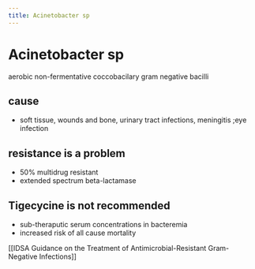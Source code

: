 ```yaml
---
title: Acinetobacter sp
---
```

# Acinetobacter sp

aerobic non-fermentative coccobacilary gram negative bacilli

## cause
- soft tissue, wounds and bone, urinary tract infections, meningitis ;eye infection

## resistance is a problem
- 50% multidrug resistant
- extended spectrum beta-lactamase

## Tigecycine is not recommended
- sub-theraputic serum concentrations in bacteremia
- increased risk of all cause mortality

[[IDSA Guidance on the Treatment of Antimicrobial-Resistant Gram-Negative Infections]]
